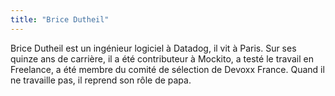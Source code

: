 ```yaml
---
title: "Brice Dutheil"
---
```


Brice Dutheil est un ingénieur logiciel à Datadog, il vit à Paris. Sur
ses quinze ans de carrière, il a été contributeur à Mockito, a testé le
travail en Freelance, a été membre du comité de sélection de Devoxx
France. Quand il ne travaille pas, il reprend son rôle de papa.
